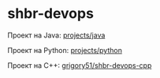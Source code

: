 # shbr-devops

Проект на Java: [projects/java](/projects/java)

Проект на Python: [projects/python](/projects/python)

Проект на C++: [grigory51/shbr-devops-cpp](https://github.com/grigory51/shbr-devops-cpp)